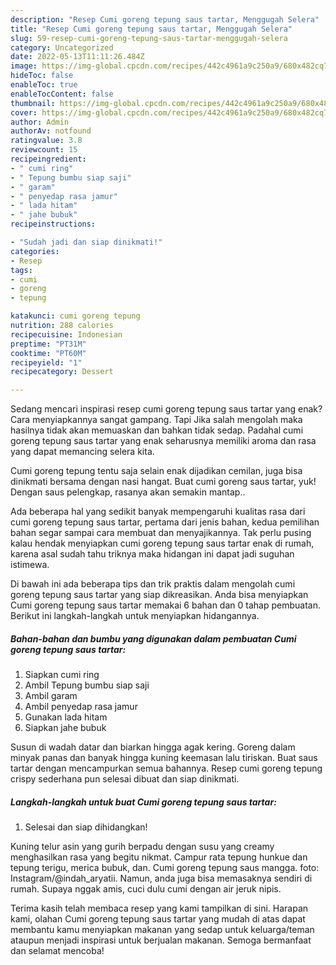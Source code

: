 ```yaml
---
description: "Resep Cumi goreng tepung saus tartar, Menggugah Selera"
title: "Resep Cumi goreng tepung saus tartar, Menggugah Selera"
slug: 59-resep-cumi-goreng-tepung-saus-tartar-menggugah-selera
category: Uncategorized
date: 2022-05-13T11:11:26.484Z
image: https://img-global.cpcdn.com/recipes/442c4961a9c250a9/680x482cq70/cumi-goreng-tepung-saus-tartar-foto-resep-utama.jpg
hideToc: false
enableToc: true
enableTocContent: false
thumbnail: https://img-global.cpcdn.com/recipes/442c4961a9c250a9/680x482cq70/cumi-goreng-tepung-saus-tartar-foto-resep-utama.jpg
cover: https://img-global.cpcdn.com/recipes/442c4961a9c250a9/680x482cq70/cumi-goreng-tepung-saus-tartar-foto-resep-utama.jpg
author: Admin
authorAv: notfound
ratingvalue: 3.8
reviewcount: 15
recipeingredient:
- " cumi ring"
- " Tepung bumbu siap saji"
- " garam"
- " penyedap rasa jamur"
- " lada hitam"
- " jahe bubuk"
recipeinstructions:

- "Sudah jadi dan siap dinikmati!"
categories:
- Resep
tags:
- cumi
- goreng
- tepung

katakunci: cumi goreng tepung 
nutrition: 288 calories
recipecuisine: Indonesian
preptime: "PT31M"
cooktime: "PT60M"
recipeyield: "1"
recipecategory: Dessert

---
```



Sedang mencari inspirasi resep cumi goreng tepung saus tartar yang enak? Cara menyiapkannya sangat gampang. Tapi Jika salah mengolah maka hasilnya tidak akan memuaskan dan bahkan tidak sedap. Padahal cumi goreng tepung saus tartar yang enak seharusnya memiliki aroma dan rasa yang dapat memancing selera kita.


Cumi goreng tepung tentu saja selain enak dijadikan cemilan, juga bisa dinikmati bersama dengan nasi hangat. Buat cumi goreng saus tartar, yuk! Dengan saus pelengkap, rasanya akan semakin mantap..

Ada beberapa hal yang sedikit banyak mempengaruhi kualitas rasa dari cumi goreng tepung saus tartar, pertama dari jenis bahan, kedua pemilihan bahan segar sampai cara membuat dan menyajikannya. Tak perlu pusing kalau hendak menyiapkan cumi goreng tepung saus tartar enak di rumah, karena asal sudah tahu triknya maka hidangan ini dapat jadi suguhan istimewa.


Di bawah ini ada beberapa tips dan trik praktis dalam mengolah cumi goreng tepung saus tartar yang siap dikreasikan. Anda bisa menyiapkan Cumi goreng tepung saus tartar memakai 6 bahan dan 0 tahap pembuatan. Berikut ini langkah-langkah untuk menyiapkan hidangannya.

<!--inarticleads1-->

##### Bahan-bahan dan bumbu yang digunakan dalam pembuatan Cumi goreng tepung saus tartar:

1. Siapkan  cumi ring
1. Ambil  Tepung bumbu siap saji
1. Ambil  garam
1. Ambil  penyedap rasa jamur
1. Gunakan  lada hitam
1. Siapkan  jahe bubuk


Susun di wadah datar dan biarkan hingga agak kering. Goreng dalam minyak panas dan banyak hingga kuning keemasan lalu tiriskan. Buat saus tartar dengan mencampurkan semua bahannya. Resep cumi goreng tepung crispy sederhana pun selesai dibuat dan siap dinikmati. 

<!--inarticleads2-->

##### Langkah-langkah untuk buat Cumi goreng tepung saus tartar:


1. Selesai dan siap dihidangkan!

Kuning telur asin yang gurih berpadu dengan susu yang creamy menghasilkan rasa yang begitu nikmat. Campur rata tepung hunkue dan tepung terigu, merica bubuk, dan. Cumi goreng tepung saus mangga. foto: Instagram/@indah_aryatii. Namun, anda juga bisa memasaknya sendiri di rumah. Supaya nggak amis, cuci dulu cumi dengan air jeruk nipis. 

Terima kasih telah membaca resep yang kami tampilkan di sini. Harapan kami, olahan Cumi goreng tepung saus tartar yang mudah di atas dapat membantu kamu menyiapkan makanan yang sedap untuk keluarga/teman ataupun menjadi inspirasi untuk berjualan makanan. Semoga bermanfaat dan selamat mencoba!
